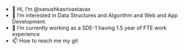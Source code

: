 - 👋 Hi, I’m @xanushkasrivastavax
- 👀 I’m interested in Data Structures and Algorithm and Web and App Development.
- 🌱 I’m currently working as a SDE-1 having 1.5 year of FTE work experience 
- 📫 How to reach me 
    my git

<!---
xanushkasrivastavax/xanushkasrivastavax is a ✨ special ✨ repository because its `README.md` (this file) appears on your GitHub profile.
You can click the Preview link to take a look at your changes.
--->
